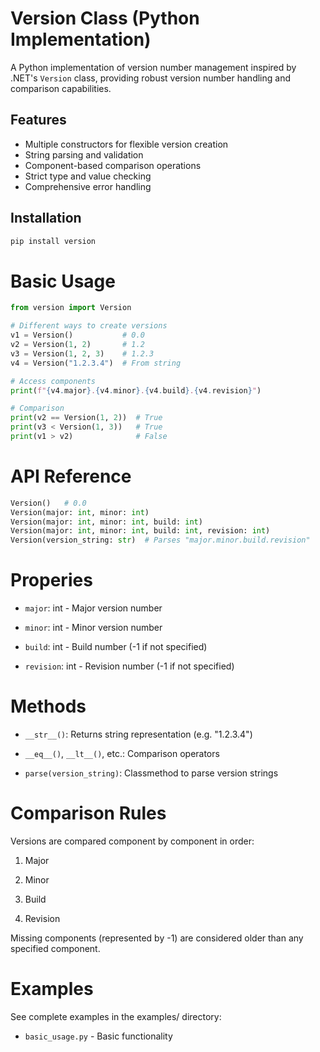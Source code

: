 # Version Class (Python Implementation)

A Python implementation of version number management inspired by .NET's `Version` class, providing robust version number handling and comparison capabilities.

## Features

- Multiple constructors for flexible version creation
- String parsing and validation
- Component-based comparison operations
- Strict type and value checking
- Comprehensive error handling

## Installation

```bash
pip install version
```

# Basic Usage

```python
from version import Version

# Different ways to create versions
v1 = Version()           # 0.0
v2 = Version(1, 2)       # 1.2
v3 = Version(1, 2, 3)    # 1.2.3
v4 = Version("1.2.3.4")  # From string

# Access components
print(f"{v4.major}.{v4.minor}.{v4.build}.{v4.revision}")

# Comparison
print(v2 == Version(1, 2))  # True
print(v3 < Version(1, 3))   # True
print(v1 > v2)              # False
```

# API Reference

```python
Version()   # 0.0
Version(major: int, minor: int) 
Version(major: int, minor: int, build: int) 
Version(major: int, minor: int, build: int, revision: int)
Version(version_string: str)  # Parses "major.minor.build.revision"
```

# Properies

- `major`: int - Major version number

- `minor`: int - Minor version number

- `build`: int - Build number (-1 if not specified)

- `revision`: int - Revision number (-1 if not specified)

# Methods

- `__str__()`: Returns string representation (e.g. "1.2.3.4")

- `__eq__()`, `__lt__()`, etc.: Comparison operators

- `parse(version_string)`: Classmethod to parse version strings

# Comparison Rules

Versions are compared component by component in order:

1. Major

2. Minor

3. Build

4. Revision

Missing components (represented by -1) are considered older than any specified component.

# Examples

See complete examples in the examples/ directory:

- `basic_usage.py` - Basic functionality